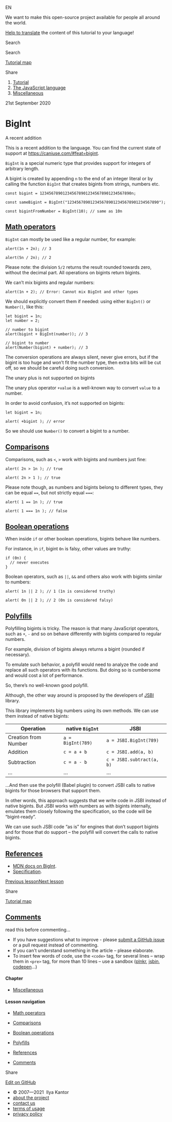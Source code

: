 EN


<!-- -->


We want to make this open-source project available for people all around the world.

[Help to translate](https://javascript.info/translate) the content of this tutorial to your language!



Search

Search

<a href="/tutorial/map" class="map"><span class="map__text">Tutorial map</span></a>

<span class="share-icons__title">Share</span><a href="https://twitter.com/share?url=https%3A%2F%2Fjavascript.info%2Fbigint" class="share share_tw"></a><a href="https://www.facebook.com/sharer/sharer.php?s=100&amp;p%5Burl%5D=https%3A%2F%2Fjavascript.info%2Fbigint" class="share share_fb"></a>


1.  <a href="/" class="breadcrumbs__link"><span class="breadcrumbs__hidden-text">Tutorial</span></a>
2.  <span id="breadcrumb-1"><a href="/js" class="breadcrumbs__link"><span>The JavaScript language</span></a></span>
3.  <span id="breadcrumb-2"><a href="/js-misc" class="breadcrumbs__link"><span>Miscellaneous</span></a></span>

21st September 2020

# BigInt

<span class="important__type">A recent addition</span>

This is a recent addition to the language. You can find the current state of support at <https://caniuse.com/#feat=bigint>.

`BigInt` is a special numeric type that provides support for integers of arbitrary length.

A bigint is created by appending `n` to the end of an integer literal or by calling the function `BigInt` that creates bigints from strings, numbers etc.

    const bigint = 1234567890123456789012345678901234567890n;

    const sameBigint = BigInt("1234567890123456789012345678901234567890");

    const bigintFromNumber = BigInt(10); // same as 10n

## <a href="#math-operators" id="math-operators" class="main__anchor">Math operators</a>

`BigInt` can mostly be used like a regular number, for example:

<a href="#" class="toolbar__button toolbar__button_run" title="run"></a>

<a href="#" class="toolbar__button toolbar__button_edit" title="open in sandbox"></a>

    alert(1n + 2n); // 3

    alert(5n / 2n); // 2

Please note: the division `5/2` returns the result rounded towards zero, without the decimal part. All operations on bigints return bigints.

We can’t mix bigints and regular numbers:

<a href="#" class="toolbar__button toolbar__button_run" title="run"></a>

<a href="#" class="toolbar__button toolbar__button_edit" title="open in sandbox"></a>

    alert(1n + 2); // Error: Cannot mix BigInt and other types

We should explicitly convert them if needed: using either `BigInt()` or `Number()`, like this:

<a href="#" class="toolbar__button toolbar__button_run" title="run"></a>

<a href="#" class="toolbar__button toolbar__button_edit" title="open in sandbox"></a>

    let bigint = 1n;
    let number = 2;

    // number to bigint
    alert(bigint + BigInt(number)); // 3

    // bigint to number
    alert(Number(bigint) + number); // 3

The conversion operations are always silent, never give errors, but if the bigint is too huge and won’t fit the number type, then extra bits will be cut off, so we should be careful doing such conversion.

<span class="important__type">The unary plus is not supported on bigints</span>

The unary plus operator `+value` is a well-known way to convert `value` to a number.

In order to avoid confusion, it’s not supported on bigints:

<a href="#" class="toolbar__button toolbar__button_run" title="run"></a>

<a href="#" class="toolbar__button toolbar__button_edit" title="open in sandbox"></a>

    let bigint = 1n;

    alert( +bigint ); // error

So we should use `Number()` to convert a bigint to a number.

## <a href="#comparisons" id="comparisons" class="main__anchor">Comparisons</a>

Comparisons, such as `<`, `>` work with bigints and numbers just fine:

<a href="#" class="toolbar__button toolbar__button_run" title="run"></a>

<a href="#" class="toolbar__button toolbar__button_edit" title="open in sandbox"></a>

    alert( 2n > 1n ); // true

    alert( 2n > 1 ); // true

Please note though, as numbers and bigints belong to different types, they can be equal `==`, but not strictly equal `===`:

<a href="#" class="toolbar__button toolbar__button_run" title="run"></a>

<a href="#" class="toolbar__button toolbar__button_edit" title="open in sandbox"></a>

    alert( 1 == 1n ); // true

    alert( 1 === 1n ); // false

## <a href="#boolean-operations" id="boolean-operations" class="main__anchor">Boolean operations</a>

When inside `if` or other boolean operations, bigints behave like numbers.

For instance, in `if`, bigint `0n` is falsy, other values are truthy:

<a href="#" class="toolbar__button toolbar__button_run" title="run"></a>

<a href="#" class="toolbar__button toolbar__button_edit" title="open in sandbox"></a>

    if (0n) {
      // never executes
    }

Boolean operators, such as `||`, `&&` and others also work with bigints similar to numbers:

<a href="#" class="toolbar__button toolbar__button_run" title="run"></a>

<a href="#" class="toolbar__button toolbar__button_edit" title="open in sandbox"></a>

    alert( 1n || 2 ); // 1 (1n is considered truthy)

    alert( 0n || 2 ); // 2 (0n is considered falsy)

## <a href="#polyfills" id="polyfills" class="main__anchor">Polyfills</a>

Polyfilling bigints is tricky. The reason is that many JavaScript operators, such as `+`, `-` and so on behave differently with bigints compared to regular numbers.

For example, division of bigints always returns a bigint (rounded if necessary).

To emulate such behavior, a polyfill would need to analyze the code and replace all such operators with its functions. But doing so is cumbersome and would cost a lot of performance.

So, there’s no well-known good polyfill.

Although, the other way around is proposed by the developers of [JSBI](https://github.com/GoogleChromeLabs/jsbi) library.

This library implements big numbers using its own methods. We can use them instead of native bigints:

<table><thead><tr class="header"><th>Operation</th><th>native <code>BigInt</code></th><th>JSBI</th></tr></thead><tbody><tr class="odd"><td>Creation from Number</td><td><code>a = BigInt(789)</code></td><td><code>a = JSBI.BigInt(789)</code></td></tr><tr class="even"><td>Addition</td><td><code>c = a + b</code></td><td><code>c = JSBI.add(a, b)</code></td></tr><tr class="odd"><td>Subtraction</td><td><code>c = a - b</code></td><td><code>c = JSBI.subtract(a, b)</code></td></tr><tr class="even"><td>…</td><td>…</td><td>…</td></tr></tbody></table>

…And then use the polyfill (Babel plugin) to convert JSBI calls to native bigints for those browsers that support them.

In other words, this approach suggests that we write code in JSBI instead of native bigints. But JSBI works with numbers as with bigints internally, emulates them closely following the specification, so the code will be “bigint-ready”.

We can use such JSBI code “as is” for engines that don’t support bigints and for those that do support – the polyfill will convert the calls to native bigints.

## <a href="#references" id="references" class="main__anchor">References</a>

-   [MDN docs on BigInt](https://developer.mozilla.org/en-US/docs/Web/JavaScript/Reference/Global_Objects/BigInt).
-   [Specification](https://tc39.es/ecma262/#sec-bigint-objects).

<a href="/reference-type" class="page__nav page__nav_prev"><span class="page__nav-text"><span class="page__nav-text-shortcut"></span></span><span class="page__nav-text-alternate">Previous lesson</span></a><a href="/ui" class="page__nav page__nav_next"><span class="page__nav-text"><span class="page__nav-text-shortcut"></span></span><span class="page__nav-text-alternate">Next lesson</span></a>

<span class="share-icons__title">Share</span><a href="https://twitter.com/share?url=https%3A%2F%2Fjavascript.info%2Fbigint" class="share share_tw"></a><a href="https://www.facebook.com/sharer/sharer.php?s=100&amp;p%5Burl%5D=https%3A%2F%2Fjavascript.info%2Fbigint" class="share share_fb"></a>

<a href="/tutorial/map" class="map"><span class="map__text">Tutorial map</span></a>

## <a href="#comments" id="comments">Comments</a>

<span class="comments__read-before-link">read this before commenting…</span>

-   If you have suggestions what to improve - please [submit a GitHub issue](https://github.com/javascript-tutorial/en.javascript.info/issues/new) or a pull request instead of commenting.
-   If you can't understand something in the article – please elaborate.
-   To insert few words of code, use the `<code>` tag, for several lines – wrap them in `<pre>` tag, for more than 10 lines – use a sandbox ([plnkr](https://plnkr.co/edit/?p=preview), [jsbin](https://jsbin.com), [codepen](http://codepen.io)…)

<a href="/tutorial/map" class="map"></a>

#### Chapter

-   <a href="/js-misc" class="sidebar__link">Miscellaneous</a>

#### Lesson navigation

-   <a href="#math-operators" class="sidebar__link">Math operators</a>
-   <a href="#comparisons" class="sidebar__link">Comparisons</a>
-   <a href="#boolean-operations" class="sidebar__link">Boolean operations</a>
-   <a href="#polyfills" class="sidebar__link">Polyfills</a>
-   <a href="#references" class="sidebar__link">References</a>

-   <a href="#comments" class="sidebar__link">Comments</a>

Share

<a href="https://twitter.com/share?url=https%3A%2F%2Fjavascript.info%2Fbigint" class="share share_tw sidebar__share"></a><a href="https://www.facebook.com/sharer/sharer.php?s=100&amp;p%5Burl%5D=https%3A%2F%2Fjavascript.info%2Fbigint" class="share share_fb sidebar__share"></a>

<a href="https://github.com/javascript-tutorial/en.javascript.info/blob/master/1-js/99-js-misc/05-bigint" class="sidebar__link">Edit on GitHub</a>

-   © 2007—2021  Ilya Kantor
-   <a href="/about" class="page-footer__link">about the project</a>
-   <a href="/about#contact-us" class="page-footer__link">contact us</a>
-   <a href="/terms" class="page-footer__link">terms of usage</a>
-   <a href="/privacy" class="page-footer__link">privacy policy</a>
